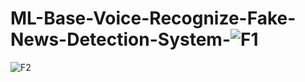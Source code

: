 # ML-Base-Voice-Recognize-Fake-News-Detection-System-![F1](https://github.com/wimz99/ML-Base-Voice-Recognize-Fake-News-Detection-System-/assets/88875969/de5b91e1-0386-49be-bbb8-56c2e18e9f5d)
![F2](https://github.com/wimz99/ML-Base-Voice-Recognize-Fake-News-Detection-System-/assets/88875969/e7c6dd83-c54b-4065-b510-ace1ed9c3b7a)
